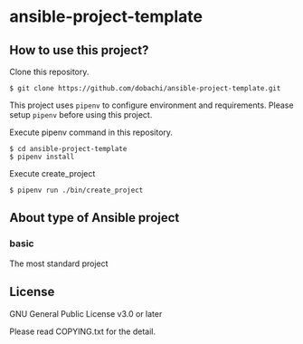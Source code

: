 # ansible-project-template

## How to use this project?

Clone this repository.

```
$ git clone https://github.com/dobachi/ansible-project-template.git
```

This project uses `pipenv` to configure environment and requirements.
Please setup `pipenv` before using this project.

Execute pipenv command in this repository.
```
$ cd ansible-project-template
$ pipenv install
```

Execute create_project

```
$ pipenv run ./bin/create_project
```

## About type of Ansible project

### basic

The most standard project

## License

GNU General Public License v3.0 or later

Please read COPYING.txt for the detail.

<!-- vim: set et ts=2 sw=2: -->
